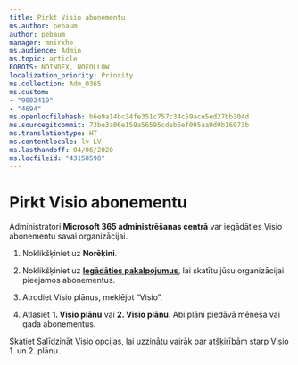 ```yaml
---
title: Pirkt Visio abonementu
ms.author: pebaum
author: pebaum
manager: mnirkhe
ms.audience: Admin
ms.topic: article
ROBOTS: NOINDEX, NOFOLLOW
localization_priority: Priority
ms.collection: Adm_O365
ms.custom:
- "9002419"
- "4694"
ms.openlocfilehash: b6e9a14bc34fe351c757c34c59ace5ed27bb304d
ms.sourcegitcommit: 73be3a06e159a56595cdeb5ef095aa9d9b16073b
ms.translationtype: HT
ms.contentlocale: lv-LV
ms.lasthandoff: 04/06/2020
ms.locfileid: "43158598"
---
```

# <a name="purchase-visio-subscription"></a>Pirkt Visio abonementu

Administratori **Microsoft 365 administrēšanas centrā** var iegādāties Visio abonementu savai organizācijai. 

1. Noklikšķiniet uz **Norēķini**.

2. Noklikšķiniet uz **[Iegādāties pakalpojumus](https://admin.microsoft.com/AdminPortal/Home?adminportal=1&msCV=%2BbOQtMNsz0ei8f5z.0.36#/catalog)**, lai skatītu jūsu organizācijai pieejamos abonementus.

3. Atrodiet Visio plānus, meklējot “Visio”.

4. Atlasiet **1. Visio plānu** vai **2. Visio plānu**. Abi plāni piedāvā mēneša vai gada abonementus.

Skatiet [Salīdzināt Visio opcijas](https://products.office.com/Visio/microsoft-visio-plans-and-pricing-compare-visio-options), lai uzzinātu vairāk par atšķirībām starp Visio 1. un 2. plānu. 
